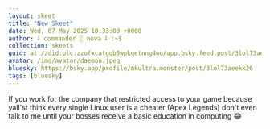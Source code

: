 ```yaml
---
layout: skeet
title: "New Skeet"
date: Wed, 07 May 2025 10:33:00 +0000
author: ⸸ commander ░ nova ⸸ :~$
collection: skeets
guid: at://did:plc:zzofxcatgqb5wpkqetnng4wo/app.bsky.feed.post/3lol73aeekk26
avatar: /img/avatar/daemon.jpeg
bluesky: https://bsky.app/profile/mkultra.monster/post/3lol73aeekk26
tags: [bluesky]
---
```


If you work for the company that restricted access to your game because yall'st think every single Linux user is a cheater (Apex Legends) don't even talk to me until your bosses receive a basic education in computing 😂

